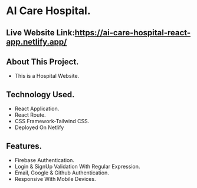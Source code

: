 # AI Care Hospital.
## Live Website Link:https://ai-care-hospital-react-app.netlify.app/

## About This Project.
* This is a Hospital Website.
## Technology Used.

* React Application.
* React Route.
* CSS Framework-Tailwind CSS.
* Deployed On Netlify

## Features.

* Firebase Authentication.
* Login & SignUp Validation With Regular Expression.
* Email, Google & Github Authentication.
* Responsive With Mobile Devices.
